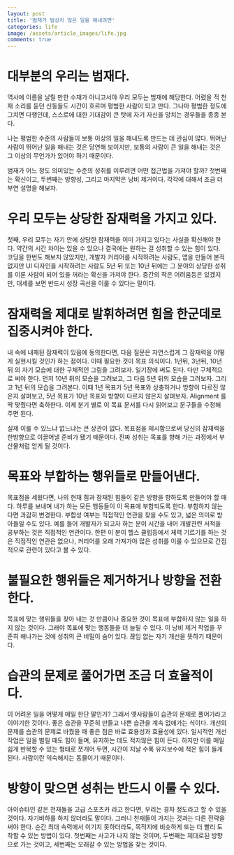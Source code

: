 ```yaml
---
layout: post
title: '범재가 범상치 않은 일을 해내려면'
categories: life
image: /assets/article_images/life.jpg
comments: true
---
```


# 대부분의 우리는 범재다.
역사에 이름을 날릴 만한 수재가 아니고서야 우리 모두는 범재에 해당한다. 어렸을 적 천재 소리를 듣던 신동들도 시간이 흐르며 평범한 사람이 되고 만다. 그나마 평범한 정도에 그치면 다행인데, 스스로에 대한 기대감이 큰 탓에 자기 자신을 망치는 경우들을 종종 본다.

나는 평범한 수준의 사람들이 보통 이상의 일을 해내도록 만드는 데 관심이 많다. 뛰어난 사람이 뛰어난 일을 해내는 것은 당연해 보이지만, 보통의 사람이 큰 일을 해내는 것은 그 이상의 무언가가 있어야 하기 때문이다.

범재가 어느 정도 의미있는 수준의 성취를 이루려면 어떤 접근법을 가져야 할까? 첫번째는 확신이고, 두번째는 방향성, 그리고 마지막은 낭비 제거이다. 각각에 대해서 조금 더 부연 설명을 해보자.

# 우리 모두는 상당한 잠재력을 가지고 있다.
첫째, 우리 모두는 자기 안에 상당한 잠재력을 이미 가지고 있다는 사실을 확신해야 한다. 약간의 시간 차이는 있을 수 있으나 결국에는 원하는 걸 성취할 수 있는 힘이 있다. 코딩을 한번도 해보지 않았지만, 개발자 커리어를 시작하려는 사람도, 앱을 만들어 본적 없지만 UI 디자인을 시작하려는 사람도 5년 뒤 또는 10년 뒤에는 그 분야의 상당한 성취를 이룬 사람이 되어 있을 꺼라는 확신을 가져야 한다. 중간의 작은 어려움등은 있겠지만, 대세를 보면 반드시 성장 곡선을 이룰 수 있다는 말이다.

# 잠재력을 제대로 발휘하려면 힘을 한군데로 집중시켜야 한다.
내 속에 내재된 잠재력이 있음에 동의한다면, 다음 질문은 자연스럽게 그 잠재력을 어떻게 실현시킬 것인가 하는 점이다. 이때 필요한 것이 목표 의식이다. 1년뒤, 3년뒤, 10년뒤 의 자기 모습에 대한 구체적인 그림을 그려보자. 일기장에 써도 된다. 다만 구체적으로 써야 한다. 먼저 10년 뒤의 모습을 그려보고, 그 다음 5년 뒤의 모습을 그려보자. 그리고 1년 뒤의 모습을 그려본다. 이때 1년 목표가 5년 목표와 상충하거나 방향이 다르진 않은지 살펴보고, 5년 목표가 10년 목표와 방향이 다르지 않은지 살펴보자. Alignment 를 딱 맞췄다면 축하한다. 이제 분기 별로 이 목표 문서를 다시 읽어보고 문구들을 수정해 주면 된다.

실제 이룰 수 있느냐 없느냐는 큰 상관이 없다. 목표점을 제시함으로써 당신의 잠재력을 한방향으로 이끌어낼 준비가 됐기 때문이다. 진짜 성취는 목표를 향해 가는 과정에서 부산물처럼 얻게 될 것이다.

# 목표와 부합하는 행위들로 만들어낸다.
목표점을 세웠다면, 나의 현재 힘과 잠재된 힘들이 같은 방향을 향하도록 만들어야 할 때다. 하루를 보내며 내가 하는 모든 행동들이 이 목표에 부합되도록 한다. 부합하지 않는 다면 과감히 변경한다. 부합성 여부는 직접적인 연관을 찾을 수도 있고, 넓은 의미로 받아들일 수도 있다. 예를 들어 개발자가 되고자 하는 분이 시간을 내어 개발관련 서적을 공부하는 것은 직접적인 연관이다. 한편 이 분이 헬스 클럽등에서 체력 기르기를 하는 것은 직접적인 연관은 없으나, 커리어를 오래 가져가야 많은 성취를 이룰 수 있으므로 간접적으로 관련이 있다고 볼 수 있다.

# 불필요한 행위들은 제거하거나 방향을 전환한다.
목표에 맞는 행위들을 찾아 내는 것 만큼이나 중요한 것이 목표에 부합하지 않는 일을 하지 않는 것이다. 그래야 목표에 맞는 행동들을 더 늘릴 수 있다. 이 낭비 제거 작업을 꾸준히 해나가는 것에 성취의 큰 비밀이 숨어 있다. 끊임 없는 자기 개선을 뜻하기 때문이다.

# 습관의 문제로 풀어가면 조금 더 효율적이다.
이 어려운 일을 어떻게 매일 한단 말인가? 그래서 옛사람들이 습관의 문제로 풀어가라고 이야기한 것이다. 좋은 습관을 꾸준히 만들고 나쁜 습관을 계속 없애가는 식이다. 개선의 문제를 습관의 문제로 바꿨을 때 좋은 점은 바로 효용성과 효율성에 있다. 일시적인 개선작업은 일을 벌릴 때도 힘이 들며, 유지하는 데도 적지않은 힘이 든다. 하지만 이를 매일 쉽게 반복할 수 있는 형태로 쪼개어 두면, 시간이 지날 수록 유지보수에 적은 힘이 들게 된다. 사람이란 익숙해지는 동물이기 때문이다.

# 방향이 맞으면 성취는 반드시 이룰 수 있다.
아이슈타인 같은 천재들을 고급 스포츠카 라고 한다면, 우리는 경차 정도라고 할 수 있을 것이다. 자기비하를 하지 않더라도 말이다. 그러니 천재들이 가지는 것과는 다른 전략을 써야 한다. 순간 최대 속력에서 이기지 못하더라도, 목적지에 비슷하게 또는 더 빨리 도착할 수 있는 방법이 있다. 첫번째는 사고가 나지 않는 것이며, 두번째는 제대로된 방향으로 가는 것이고, 세번째는 오래갈 수 있는 방법을 찾는 것이다.
